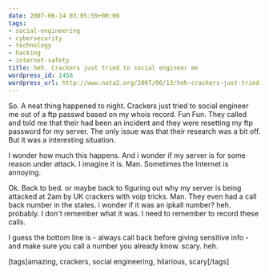 ```yaml
---
date: 2007-06-14 03:05:59+00:00
tags:
- social-engineering
- cybersecurity
- technology
- hacking
- internet-safety
title: heh. Crackers just tried to social engineer me
wordpress_id: 1458
wordpress_url: http://www.nata2.org/2007/06/13/heh-crackers-just-tried-to-social-engineer-me/
---
```


So. A neat thing happened to night. Crackers just tried to social engineer me out of a ftp passwd based on my whois record. Fun Fun. They called and told me that their had been an incident and they were resetting my ftp password for my server. The only issue was that their research was a bit off. But it was a interesting situation.

I wonder how much this happens. And i wonder if my server is for some reason under attack. I imagine it is. Man. Sometimes the Internet is annoying.

Ok. Back to bed. or maybe back to figuring out why my server is being attacked at 2am by UK crackers with voip tricks. Man. They even had a call back number in the states. i wonder if it was an ipkall number? heh. probably. I don't remember what it was. I need to remember to record these calls.

I guess the bottom line is - always call back before giving sensitive info - and make sure you call a number you already know. scary. heh.
<p class="wlWriterSmartContent" id="0767317B-992E-4b12-91E0-4F059A8CECA8:07f8201b-d896-441d-8257-742675e5fdf9" contenteditable="false" style="margin: 0px; padding: 0px; display: inline">[tags]amazing, crackers, social engineering, hilarious, scary[/tags]</p>